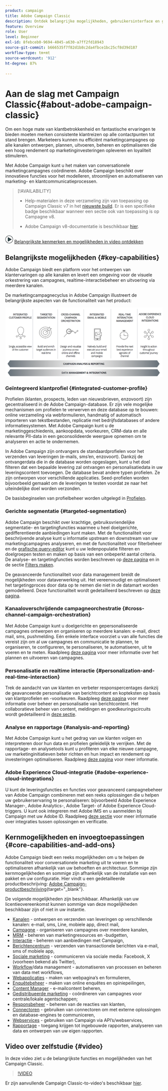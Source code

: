 ```yaml
---
product: campaign
title: Adobe Campaign Classic
description: Ontdek belangrijke mogelijkheden, gebruikersinterface en globale richtlijnen
feature: Overview
role: User
level: Beginner
exl-id: 8febceb0-9694-4045-a630-a7ff2fd18943
source-git-commit: b666535f7f82d1b8c2da4fbce1bc25cf8d39d187
workflow-type: tm+mt
source-wordcount: '912'
ht-degree: 87%

---
```


# Aan de slag met Campaign Classic{#about-adobe-campaign-classic}

Om een hoge mate van klantbetrokkenheid en fantastische ervaringen te bieden moeten merken consistente klantreizen op alle contactpunten tot stand brengen. Marketeers kunnen nu efficiënt marketingcampagnes op alle kanalen ontwerpen, plannen, uitvoeren, beheren en optimaliseren die een hoog rendement op marketinginvesteringen opleveren en loyaliteit stimuleren.

Met Adobe Campaign kunt u het maken van conversationele marketingcampagnes coördineren. Adobe Campaign beschikt over innovatieve functies voor het modelleren, stroomlijnen en automatiseren van marketing- en klantcommunicatieprocessen.

>[!AVAILABILITY]
>
>* Help-materialen in deze verzameling zijn van toepassing op Campaign Classic v7 in het [nieuwste build](../../rn/using/latest-release.md). Er is een specifieke badge beschikbaar wanneer een sectie ook van toepassing is op Campagne v8.
>
>* Adobe Campaign v8-documentatie is beschikbaar [hier](https://experienceleague.adobe.com/docs/campaign/campaign-v8/campaign-home.html?lang=nl).

![](assets/do-not-localize/how-to-video.png) [Belangrijkste kenmerken en mogelijkheden in video ontdekken](#video)

## Belangrijkste mogelijkheden {#key-capabilities}

Adobe Campaign biedt een platform voor het ontwerpen van klantervaringen op alle kanalen en levert een omgeving voor de visuele orkestrering van campagnes, realtime-interactiebeheer en uitvoering via meerdere kanalen.

De marketingcampagnecyclus in Adobe Campaign illustreert de belangrijkste aspecten van de functionaliteit van het product:

![](assets/d_ncs_user_emarketing.png)

### Geïntegreerd klantprofiel {#integrated-customer-profile}

Profielen (klanten, prospects, leden van nieuwsbrieven, enzovoort) zijn gecentraliseerd in de Adobe Campaign-database. Er zijn vele mogelijke mechanismen om profielen te verwerven en deze database op te bouwen: online verzameling via webformulieren, handmatig of automatisch importeren van tekstbestanden, replicatie met bedrijfsdatabases of andere informatiesystemen. Met Adobe Campaign kunt u de marketinggeschiedenis, aankoopdata, voorkeuren, CRM-data en alle relevante PII-data in een geconsolideerde weergave opnemen om te analyseren en actie te ondernemen.

In Adobe Campaign zijn ontvangers de standaardprofielen voor het verzenden van leveringen (e-mails, sms’en, enzovoort). Dankzij de ontvangerdata die in de database worden opgeslagen, kunt u het doel filteren dat een bepaalde levering zal ontvangen en personalisatiedata in uw leveringscontent toevoegen. De database bevat andere typen profielen. Ze zijn ontworpen voor verschillende applicaties. Seed-profielen worden bijvoorbeeld gemaakt om de leveringen te testen voordat ze naar het uiteindelijke doel worden verzonden.

De basisbeginselen van profielbeheer worden uitgelegd in [Profielen](../../platform/using/about-profiles.md).

### Gerichte segmentatie {#targeted-segmentation}

Adobe Campaign beschikt over krachtige, gebruiksvriendelijke segmentatie- en targetingfuncties waarmee u heel doelgerichte, gedifferentieerde aanbiedingen kunt maken. Met de functionaliteit voor beschrijvende analyse kunt u informatie upstream en downstream van uw marketingcampagnes analyseren, en met de functionaliteit voor filterbeheer en de [grafische query-editor](../../platform/using/about-queries-in-campaign.md) kunt u uw ledenpopulatie filteren en doelgroepen testen en maken op basis van een onbeperkt aantal criteria. De analyse- en targetingfuncties worden beschreven op [deze pagina](../../reporting/using/about-descriptive-analysis.md) en in de sectie [Filters maken](../../platform/using/creating-filters.md).

De geavanceerde functionaliteit voor data management breidt de mogelijkheden voor dataverwerking uit. Het vereenvoudigt en optimaliseert het targetingproces door data op te nemen die niet in de datamart worden gemodelleerd. Deze functionaliteit wordt gedetailleerd beschreven op [deze pagina](../../workflow/using/targeting-data.md#data-management).

### Kanaaloverschrijdende campagneorchestratie {#cross-channel-campaign-orchestration}

Met Adobe Campaign kunt u doelgerichte en gepersonaliseerde campagnes ontwerpen en organiseren op meerdere kanalen: e-mail, direct mail, sms, pushmelding. Eén enkele interface voorziet u van alle functies die vereist zijn om al uw campagnes en communicatie te plannen, te organiseren, te configureren, te personaliseren, te automatiseren, uit te voeren en te meten. Raadpleeg [deze pagina](../../campaign/using/setting-up-marketing-campaigns.md) voor meer informatie over het plannen en uitvoeren van campagnes.

### Personalisatie en realtime interactie {#personalization-and-real-time-interaction}

Trek de aandacht van uw klanten en verbeter responspercentages dankzij de geavanceerde personalisatie van berichtcontent en kopteksten op basis van klantprofielen en -voorkeuren. Raadpleeg [deze pagina](../../delivery/using/about-personalization.md) voor meer informatie over beheer en personalisatie van berichtcontent. Het collaboratieve beheer van content, meldingen en goedkeuringscircuits wordt gedetailleerd in [deze sectie](../../mrm/using/about-marketing-resource-management.md).

### Analyse en rapportage {#analysis-and-reporting}

Met Adobe Campaign kunt u het gedrag van uw klanten volgen en interpreteren door hun data en profielen geleidelijk te verrijken. Met de rapportage- en analysetools kunt u profiteren van elke nieuwe campagne, uw marketinginitiatieven beter richten en hun impact en rendement op investeringen optimaliseren. Raadpleeg [deze pagina](../../reporting/using/delivery-reports.md) voor meer informatie.

### Adobe Experience Cloud-integratie {#adobe-experience-cloud-integrations}

U kunt de leveringsfuncties en functies voor geavanceerd campagnebeheer van Adobe Campaign combineren met een reeks oplossingen die u helpen uw gebruikerservaring te personaliseren: bijvoorbeeld Adobe Experience Manager-, Adobe Analytics-, Adobe Target- of Adobe Experience Cloud-triggers. U kunt ook integreren met Adobe IMS en u aanmelden bij Campaign met uw Adobe ID. Raadpleeg [deze sectie](../../integrations/using/about-adobe-id.md) voor meer informatie over integraties tussen oplossingen en verificatie.

## Kernmogelijkheden en invoegtoepassingen {#core-capabilities-and-add-ons}

Adobe Campaign biedt een reeks mogelijkheden om u te helpen de functionaliteit voor conversationele marketing uit te voeren en te optimaliseren afhankelijk van uw behoeften en architectuur. Sommige zijn kernmogelijkheden en sommige zijn afhankelijk van de installatie van een pakket en uw configuratie. Hier vindt u een gedetailleerde productbeschrijving: [Adobe Campaign-productbeschrijving](https://helpx.adobe.com/nl/legal/product-descriptions/adobe-campaign-managed-cloud-services.html){target="_blank"}.

De volgende mogelijkheden zijn beschikbaar. Afhankelijk van uw licentieovereenkomst kunnen sommige van deze mogelijkheden beschikbaar zijn of niet in uw instantie.

* [Kanalen](../../delivery/using/steps-about-delivery-creation-steps.md) - ontwerpen en verzenden van leveringen op verschillende kanalen: e-mail, sms, Line, mobiele app, direct mail,
* [Campagne](../../campaign/using/designing-marketing-campaigns.md) - organiseren van campagnes over meerdere kanalen,
* [MRM](../../mrm/using/about-marketing-resource-management.md) - beheren van marketingresources en -budgetten,
* [Interactie](../../interaction/using/interaction-and-offer-management.md) - beheren van aanbiedingen met Campaign,
* [Berichtencentrum](../../message-center/using/about-transactional-messaging.md) - verzenden van transactionele berichten via e-mail, sms of mobiele app,
* [Sociale marketing](../../social/using/about-social-marketing.md) - communiceren via sociale media: Facebook, X (voorheen bekend als Twitter),
* [Workflow](../../workflow/using/about-workflows.md)/data management - automatiseren van processen en beheren van data met workflows,
* [Webapplicaties](../../web/using/about-web-applications.md) - maken van webpagina’s en formulieren,
* [Enquêtebeheer](../../surveys/using/about-surveys.md) - maken van online enquêtes en opiniepeilingen,
* [Content Manager](../../delivery/using/about-content-management.md) - e-mailcontent beheren,
* [Gedistribueerde marketing](../../distributed/using/about-distributed-marketing.md) - coördineren van campagnes voor centrale/lokale agentschappen;
* [Responsbeheer](../../response/using/about-response-manager.md) - beheren van de reacties van klanten,
* [Connectoren](../../platform/using/about-connectors.md) - gebruiken van connectoren om met externe oplossingen en database-engines te communiceren,
* [Webservices](../../configuration/using/about-web-services.md) - gebruiken van Campaign via API’s/webservices,
* [Rapportage](../../reporting/using/about-adobe-campaign-reporting-tools.md) - toegang krijgen tot ingebouwde rapporten, analyseren van data en ontwerpen van uw eigen rapporten.

## Video over zelfstudie {#video}

In deze video ziet u de belangrijkste functies en mogelijkheden van het Campaign Classic.

>[!VIDEO](https://video.tv.adobe.com/v/35129?quality=12)

Er zijn aanvullende Campaign Classic-to-video&#39;s beschikbaar [hier](https://experienceleague.adobe.com/docs/campaign-classic-learn/tutorials/overview.html?lang=nl).
